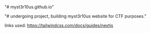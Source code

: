"# myst3r10us.github.io" 

"# undergoing project, building myst3r10us website for CTF purposes."


links used:
https://tailwindcss.com/docs/guides/nextjs
